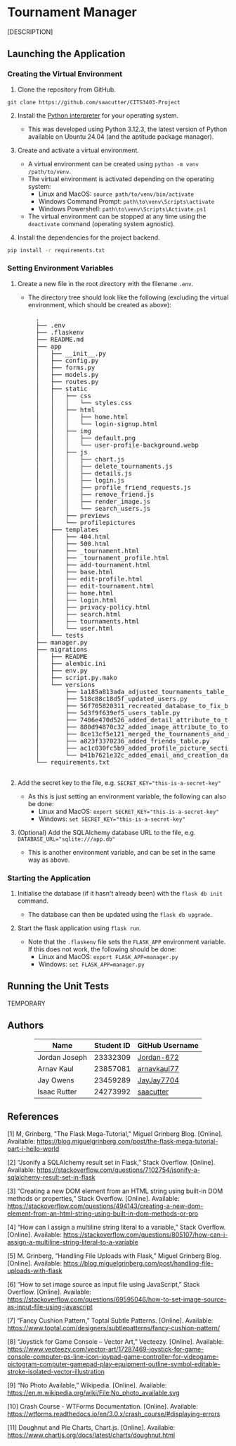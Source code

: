 # Tournament Manager
[DESCRIPTION]

## Launching the Application
### Creating the Virtual Environment
1. Clone the repository from GitHub.
```
git clone https://github.com/saacutter/CITS3403-Project
```

2. Install the [Python interpreter](https://www.python.org/downloads/) for your operating system.
    - This was developed using Python 3.12.3, the latest version of Python available on Ubuntu 24.04 (and the aptitude package manager).

3. Create and activate a virtual environment.
    - A virtual environment can be created using `python -m venv /path/to/venv`.
    - The virtual environment is activated depending on the operating system:
        - Linux and MacOS: `source path/to/venv/bin/activate`
        - Windows Command Prompt: `path\to\venv\Scripts\activate`
        - Windows Powershell: `path\to\venv\Scripts\Activate.ps1`
    - The virtual environment can be stopped at any time using the `deactivate` command (operating system agnostic).

5. Install the dependencies for the project backend.
```bash
pip install -r requirements.txt
```

### Setting Environment Variables
1. Create a new file in the root directory with the filename `.env`.
    - The directory tree should look like the following (excluding the virtual environment, which should be created as above):
        <pre>
        .
        ├── .env
        ├── .flaskenv
        ├── README.md
        ├── app
        │   ├── __init__.py
        │   ├── config.py
        │   ├── forms.py
        │   ├── models.py
        │   ├── routes.py
        │   ├── static
        │   │   ├── css
        │   │   │   └── styles.css
        │   │   ├── html
        │   │   │   ├── home.html
        │   │   │   └── login-signup.html
        │   │   ├── img
        │   │   │   ├── default.png
        │   │   │   └── user-profile-background.webp
        │   │   ├── js
        │   │   │   ├── chart.js
        │   │   │   ├── delete_tournaments.js
        │   │   │   ├── details.js
        │   │   │   ├── login.js
        │   │   │   ├── profile_friend_requests.js
        │   │   │   ├── remove_friend.js
        │   │   │   ├── render_image.js
        │   │   │   └── search_users.js
        │   │   ├── previews
        │   │   └── profilepictures
        │   ├── templates
        │   │   ├── 404.html
        │   │   ├── 500.html
        │   │   ├── _tournament.html
        │   │   ├── _tournament_profile.html
        │   │   ├── add-tournament.html
        │   │   ├── base.html
        │   │   ├── edit-profile.html
        │   │   ├── edit-tournament.html
        │   │   ├── home.html
        │   │   ├── login.html
        │   │   ├── privacy-policy.html
        │   │   ├── search.html
        │   │   ├── tournaments.html
        │   │   └── user.html
        │   └── tests
        ├── manager.py
        ├── migrations
        │   ├── README
        │   ├── alembic.ini
        │   ├── env.py
        │   ├── script.py.mako
        │   └── versions
        │       ├── 1a185a813ada_adjusted_tournaments_table_to_have_a_.py
        │       ├── 518c88c18d5f_updated_users.py
        │       ├── 56f705820311_recreated_database_to_fix_broken_.py
        │       ├── 5d3f9f639ef5_users_table.py
        │       ├── 7406e470d526_added_detail_attribute_to_tournaments_.py
        │       ├── 880d94870c32_added_image_attribute_to_tournaments_.py
        │       ├── 8ce13cf5e121_merged_the_tournaments_and_matches_.py
        │       ├── a823f3370236_added_friends_table.py
        │       ├── ac1c030fc5b9_added_profile_picture_section_to_users_.py
        │       └── b41b7621e32c_added_email_and_creation_date_field_to_.py
        └── requirements.txt
        </pre>

2. Add the secret key to the file, e.g. `SECRET_KEY="this-is-a-secret-key"`
    - As this is just setting an environment variable, the following can also be done:
        - Linux and MacOS: `export SECRET_KEY="this-is-a-secret-key"`
        - Windows: `set SECRET_KEY="this-is-a-secret-key"`

3. (Optional) Add the SQLAlchemy database URL to the file, e.g. `DATABASE_URL="sqlite:///app.db"`
    - This is another environment variable, and can be set in the same way as above.


### Starting the Application
1. Initialise the database (if it hasn't already been) with the `flask db init` command.
    - The database can then be updated using the `flask db upgrade`.

2. Start the flask application using `flask run`.
    - Note that the `.flaskenv` file sets the `FLASK_APP` environment variable. If this does not work, the following should be done:
        - Linux and MacOS: `export FLASK_APP=manager.py`
        - Windows: `set FLASK_APP=manager.py`


## Running the Unit Tests
TEMPORARY


## Authors
<div style="text-align: center; justify-self: center;">

|     Name      | Student ID |                GitHub Username                |     
|---------------|------------|-----------------------------------------------|
| Jordan Joseph | 23332309   | [Jordan-672](https://github.com/Jordan-672)   |
| Arnav Kaul    | 23857081   | [arnavkaul77](https://github.com/arnavkaul77) |
| Jay Owens     | 23459289   | [JayJay7704](https://github.com/JayJay7704)   |
| Isaac Rutter  | 24273992   | [saacutter](https://github.com/saacutter)     |

</div>


## References
[1] M, Grinberg, "The Flask Mega-Tutorial," Miguel Grinberg Blog. [Online]. Available: https://blog.miguelgrinberg.com/post/the-flask-mega-tutorial-part-i-hello-world

[2] “Jsonify a SQLAlchemy result set in Flask,” Stack Overflow. [Online]. Available: https://stackoverflow.com/questions/7102754/jsonify-a-sqlalchemy-result-set-in-flask

[3] “Creating a new DOM element from an HTML string using built-in DOM methods or properties,” Stack Overflow. [Online]. Available: https://stackoverflow.com/questions/494143/creating-a-new-dom-element-from-an-html-string-using-built-in-dom-methods-or-pro

[4] “How can I assign a multiline string literal to a variable,” Stack Overflow. [Online]. Available: https://stackoverflow.com/questions/805107/how-can-i-assign-a-multiline-string-literal-to-a-variable

[5] M. Grinberg, “Handling File Uploads with Flask,” Miguel Grinberg Blog. [Online]. Available: https://blog.miguelgrinberg.com/post/handling-file-uploads-with-flask

[6] “How to set image source as input file using JavaScript,” Stack Overflow. [Online]. Available: https://stackoverflow.com/questions/69595046/how-to-set-image-source-as-input-file-using-javascript

[7] “Fancy Cushion Pattern,” Toptal Subtle Patterns. [Online]. Available: https://www.toptal.com/designers/subtlepatterns/fancy-cushion-pattern/

[8] “Joystick for Game Console – Vector Art,” Vecteezy. [Online]. Available: https://www.vecteezy.com/vector-art/17287469-joystick-for-game-console-computer-ps-line-icon-joypad-game-controller-for-videogame-pictogram-computer-gamepad-play-equipment-outline-symbol-editable-stroke-isolated-vector-illustration

[9] “No Photo Available,” Wikipedia. [Online]. Available: https://en.m.wikipedia.org/wiki/File:No_photo_available.svg

[10] Crash Course - WTForms Documentation. [Online]. Available: https://wtforms.readthedocs.io/en/3.0.x/crash_course/#displaying-errors

[11] Doughnut and Pie Charts, Chart.js. [Online]. Available: https://www.chartjs.org/docs/latest/charts/doughnut.html